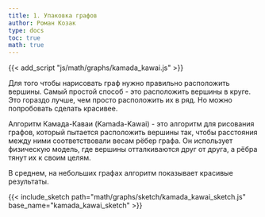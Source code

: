 ```yaml
---
title: 1. Упаковка графов
author: Роман Козак
type: docs
toc: true
math: true
---
```


{{< add_script "js/math/graphs/kamada_kawai.js" >}}

Для того чтобы нарисовать граф нужно правильно расположить вершины. 
Самый простой способ - это расположить вершины в круге. Это гораздо лучше, чем просто расположить их в ряд. Но можно попробовать сделать красивее.

Алгоритм Камада-Каваи (Kamada-Kawai) - это алгоритм для рисования графов, который пытается расположить вершины так, чтобы расстояния между ними соответствовали весам рёбер графа. Он использует физическую модель, где вершины отталкиваются друг от друга, а рёбра тянут их к своим целям.

В среднем, на небольших графах алгоритм показывает красивые результаты.

{{< include_sketch path="math/graphs/sketch/kamada_kawai_sketch.js" base_name="kamada_kawai_sketch" >}}